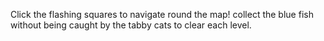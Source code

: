 Click the flashing squares to navigate round the map! collect the blue fish without being caught by the tabby cats to clear each level.
